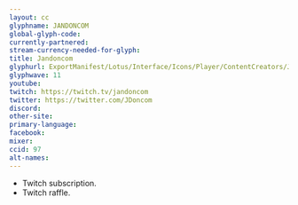 ```yaml
---
layout: cc
glyphname: JANDONCOM
global-glyph-code:
currently-partnered:
stream-currency-needed-for-glyph:
title: Jandoncom
glyphurl: ExportManifest/Lotus/Interface/Icons/Player/ContentCreators/Jandoncom.png
glyphwave: 11
youtube:
twitch: https://twitch.tv/jandoncom
twitter: https://twitter.com/JDoncom
discord:
other-site:
primary-language:
facebook:
mixer:
ccid: 97
alt-names:
---
```

* Twitch subscription.
* Twitch raffle.
